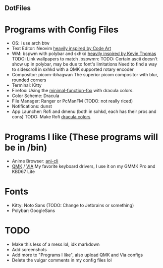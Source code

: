 ## DotFiles

# Programs with Config Files
* OS: i use arch btw
* Text Editor: Neovim [heavily inspired by Code Art](https://github.com/artart222/CodeArt)
* WM: bspwm with polybar and sxhkd [heavily inspired by Kevin Thomas](https://gitlab.com/KevinThomas0/dotfiles)
TODO: Link wallpapers to match .bspwmrc
TODO: Certain ascii doesn't show up in polybar, may be due to font's limitations
Need to find a way to sidescroll in sxhkd with a QMK supported rotary encoder
* Compositor: picom-ibhagwan
The superior picom compositor with blur, rounded corners
* Terminal: Kitty
* Firefox: Using the [minimal-function-fox](https://github.com/mut-ex/minimal-functional-fox) with dracula colors.
* Color Scheme: Dracula
* File Manager: Ranger or PcManFM (TODO: not really riced)
* Notifications: dunst
* App Launcher: Rofi and dmenu (both in sxhkd, each has their pros and cons)
TODO: Make Rofi [dracula colors](https://draculatheme.com/rofi)
# Programs I like (These programs will be in /bin)
* Anime Browser: [ani-cli](https://github.com/pystardust/ani-cli)
* [QMK](https://github.com/qmk/qmk_firmware) / [VIA](https://github.com/the-via/firmware) My favorite keyboard drivers, I use it on my GMMK Pro and KBD67 Lite
# Fonts
* Kitty: Noto Sans (TODO: Change to Jetbrains or something)
* Polybar: GoogleSans
# TODO
* Make this less of a mess lol, idk markdown 
* Add screenshots
* Add more to "Programs I like", also upload QMK and Via configs
* Delete the vulgar comments in my config files lol

